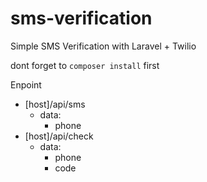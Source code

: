 # sms-verification
Simple SMS Verification with Laravel + Twilio

dont forget to ```composer install``` first

Enpoint
  - [host]/api/sms
    - data:
      - phone
  - [host]/api/check
    - data:
      - phone
      - code
